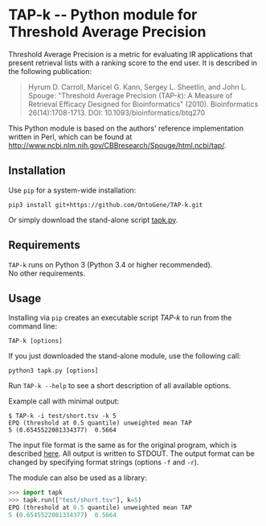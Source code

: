 # TAP-k -- Python module for Threshold Average Precision

Threshold Average Precision is a metric for evaluating IR applications that present retrieval lists with a ranking score to the end user.
It is described in the following publication:

> Hyrum D. Carroll, Maricel G. Kann, Sergey L. Sheetlin, and John L. Spouge: "Threshold Average Precision (TAP-_k_): A Measure of Retrieval Efficacy Designed for Bioinformatics" (2010). Bioinformatics 26(14):1708-1713. DOI: 10.1093/bioinformatics/btq270

This Python module is based on the authors' reference implementation written in Perl, which can be found at http://www.ncbi.nlm.nih.gov/CBBresearch/Spouge/html.ncbi/tap/.


## Installation

Use `pip` for a system-wide installation:

    pip3 install git+https://github.com/OntoGene/TAP-k.git

Or simply download the stand-alone script [tapk.py](https://github.com/OntoGene/TAP-k/blob/master/tapk.py).


## Requirements

`TAP-k` runs on Python 3 (Python 3.4 or higher recommended).  
No other requirements.


## Usage

Installing via `pip` creates an executable script *TAP-k* to run from the command line:

    TAP-k [options]

If you just downloaded the stand-alone module, use the following call:

    python3 tapk.py [options]

Run `TAP-k --help` to see a short description of all available options.

Example call with minimal output:

    $ TAP-k -i test/short.tsv -k 5
    EPQ (threshold at 0.5 quantile)	unweighted mean TAP
    5 (0.6545522081334377)	0.5664

The input file format is the same as for the original program, which is described [here](https://www.ncbi.nlm.nih.gov/CBBresearch/Spouge/html_ncbi/html/tap/help.html).
All output is written to STDOUT.
The output format can be changed by specifying format strings (options `-f` and `-r`).

The module can also be used as a library:

```python
>>> import tapk
>>> tapk.run(["test/short.tsv"], k=5)
EPQ (threshold at 0.5 quantile)	unweighted mean TAP
5 (0.6545522081334377)	0.5664
```
